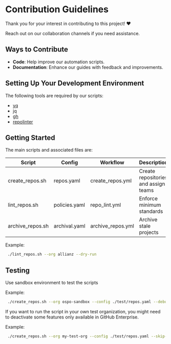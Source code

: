 
# Contribution Guidelines
Thank you for your interest in contributing to this project! ❤️

Reach out on our collaboration channels if you need assistance.

## Ways to Contribute
- **Code**: Help improve our automation scripts.
- **Documentation**: Enhance our guides with feedback and improvements.

<!--
**Spread the Word:** You can also contribute by spreading the word about open source at Allianz. Share it on social media, write blog posts, or simply tell your friends and colleagues about it. Your efforts in promoting our project are greatly appreciated.-->

## Setting Up Your Development Environment
The following tools are required by our scripts:

* [yq](https://github.com/mikefarah/yq)
* jq
* [gh](https://cli.github.com/)
* [repolinter](https://github.com/todogroup/repolinter)

## Getting Started

The main scripts and associated files are:

| Script           | Config        | Workflow          | Description                          |
|------------------|---------------|-------------------|--------------------------------------|
| create_repos.sh  | repos.yaml    | create_repos.yml  | Create repositories and assign teams |
| lint_repos.sh    | policies.yaml | repo_lint.yml     | Enforce minimum standards            |
| archive_repos.sh | archival.yaml | archive_repos.yml | Archive stale projects               |


Example:

```bash
 ./lint_repos.sh --org allianz --dry-run
```

## Testing

Use sandbox environment to test the scripts

Example:
```bash
 ./create_repos.sh --org ospo-sandbox --config ./test/repos.yaml --debug --dry-run
```

If you want to run the script in your own test organization, you might need to deactivate some features only available in GitHub Enterprise.

Example:
```bash
 ./create_repos.sh --org my-test-org --config ./test/repos.yaml --skip-team-sync --skip-custom-role --debug --dry-run
```
